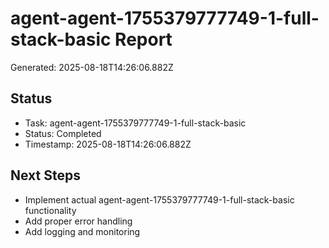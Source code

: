# agent-agent-1755379777749-1-full-stack-basic Report

Generated: 2025-08-18T14:26:06.882Z

## Status
- Task: agent-agent-1755379777749-1-full-stack-basic
- Status: Completed
- Timestamp: 2025-08-18T14:26:06.882Z

## Next Steps
- Implement actual agent-agent-1755379777749-1-full-stack-basic functionality
- Add proper error handling
- Add logging and monitoring
